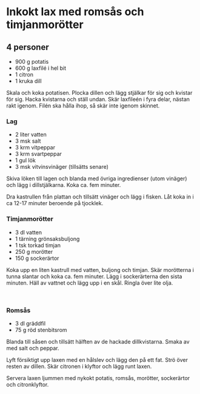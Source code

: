 Inkokt lax med romsås och timjanmorötter
========================================

4 personer
----------

-	900 g potatis
-	600 g laxfilé i hel bit
-	1 citron
-	1 kruka dill

Skala och koka potatisen. Plocka dillen och lägg stjälkar för sig och kvistar
för sig. Hacka kvistarna och ställ undan. Skär laxfileén i fyra delar,
nästan rakt igenom. Filén ska hålla ihop, så skär inte igenom skinnet.

### Lag

-	2 liter vatten
-	3 msk salt
-	3 krm vitpeppar
-	3 krm svartpeppar
-	1 gul lök
-	3 msk vitvinsvinäger (tillsätts senare)

Skiva löken till lagen och blanda med övriga ingredienser (utom vinäger) och
lägg i dillstjälkarna. Koka ca. fem minuter.

Dra kastrullen från plattan och tillsätt vinäger och lägg i fisken. Låt
koka in i ca 12-17 minuter beroende på tjocklek.

### Timjanmorötter

-	3 dl vatten
-	1 tärning grönsaksbuljong
-	1 tsk torkad timjan
-	250 g morötter
-	150 g sockerärtor

Koka upp en liten kastrull med vatten, buljong och timjan. Skär morötterna i
tunna slantar och koka ca. fem minuter. Lägg i sockerärterna den sista
minuten. Häll av vattnet och lägg upp i en skål. Ringla över lite olja.

<br>

### Romsås

-	3 dl gräddfil
-	75 g röd stenbitsrom

Blanda till såsen och tillsätt hälften av de hackade dillkvistarna. Smaka av
med salt och peppar.

Lyft försiktigt upp laxen med en hålslev och lägg den på ett fat. Strö
över resten av dillen. Skär citronen i klyftor och lägg runt laxen.

Servera laxen ljummen med nykokt potatis, romsås, morötter, sockerärtor och
citronklyftor.
